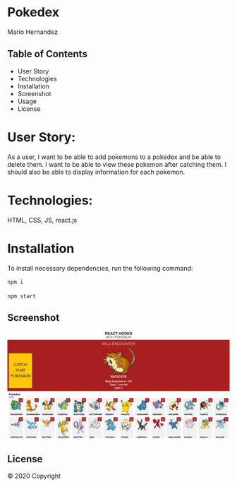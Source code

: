 # Pokedex
Mario Hernandez

## Table of Contents

* User Story
* Technologies
* Installation
* Screenshot
* Usage
* License


# User Story: 

As a user, I want to be able to add pokemons to a pokedex and be able to delete them. I want to be able to view these pokemon after catching them. I should also be able to display information for each pokemon.

# Technologies:

HTML, CSS, JS, react.js

# Installation

To install necessary dependencies, run the following command:
​
```
npm i

npm start
```

## Screenshot


![picture 1](pokedex/src/images/SS.png)


## License

© 2020 Copyright

